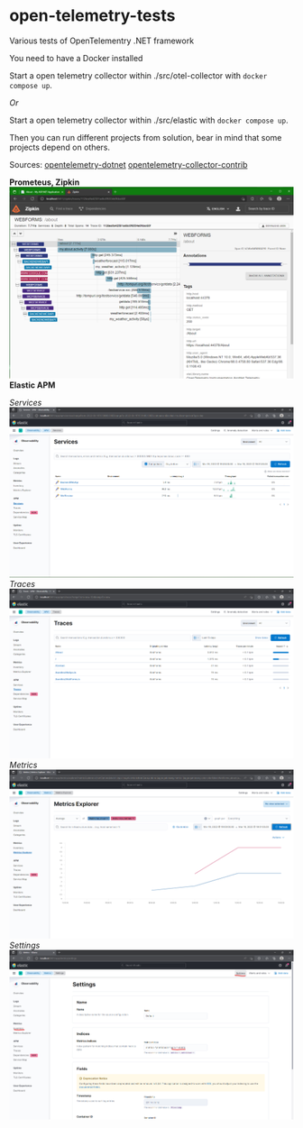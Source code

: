 # open-telemetry-tests
Various tests of OpenTelementry .NET framework

You need to have a Docker installed

Start a open telemetry collector within ./src/otel-collector with `docker compose up`.

*Or*

Start a open telemetry collector within ./src/elastic with `docker compose up`.

Then you can run different projects from solution, bear in mind that some projects depend on others.

Sources:
[opentelemetry-dotnet](https://github.com/open-telemetry/opentelemetry-dotnet/)
[opentelemetry-collector-contrib](https://github.com/open-telemetry/opentelemetry-collector-contrib/)

**Prometeus, Zipkin**
![example](./docs/example.png)
**Elastic APM**

*Services*
![services](./docs/elastic/services.png)
*Traces*
![traces](./docs/elastic/traces.png)
*Metrics*
![metrics](./docs/elastic/metrics.png)
*Settings*
![settings](./docs/elastic/settings.png)